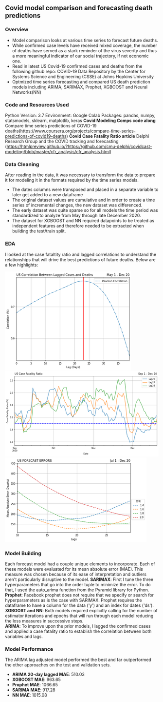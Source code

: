
## Covid model comparison and forecasting death predictions
### Overview

* Model comparison looks at various time series to forecast future deaths.  
* While confirmed case levels have received mixed coverage, the number of deaths have served as a stark reminder of the virus severity and thus a more meaningful indicator of our social trajectory, if not economic one.
* Read in latest US Covid-19 confirmed cases and deaths from the following github repo:  COVID-19 Data Repository by the Center for Systems Science and Engineering (CSSE) at Johns Hopkins University
* Optmized time series forecasting and compared US death prediction models including ARIMA, SARIMAX, Prophet, XGBOOST and Neural Networks(NN)

### Code and Resources Used
Python Version: 3.7
Environment: Google Colab
Packages: pandas, numpy, statsmodels, sklearn, matplotlib, keras
**Covid Modeling Comps code along** Compare time series predictions of COVID-19 deaths(https://www.coursera.org/projects/compare-time-series-predictions-of-covid19-deaths)
**Covid Case Fatality Ratio article** Delphi Research Group and the COVID tracking and forecasting (https://htmlpreview.github.io/?https://github.com/cmu-delphi/covidcast-modeling/blob/master/cfr_analysis/cfr_analysis.html)

### Data Cleaning
After reading in the data, it was necessary to transform the data to prepare it for modeling it in the formats required by the time series models.
* The dates columns were transposed and placed in a separate variable to later get added to a new dataframe
* The original dataset values are cumulative and in order to create a time series of incremental changes, the new dataset was differenced.
* The early dataset was quite sparse so for all models the time period was standardized to analyze from May through late December 2020.
* The dataset for XGBOOST and NN required datapoints to be treated as independent features and therefore needed to be extracted when building the test/train split.

### EDA
I looked at the case fataltity ratio and lagged correlations to understand the relationships that will drive the best predictions of future deaths.  Below are a few highlights:

![alt text](images/correlation_lags.png)
![alt text](images/cfr_lag_trends.png)
![alt text](images/cfr_forecast_errors.png)

### Model Building
Each forecast model had a couple unique elements to incorporate.  Each of these models were evaluated for its mean absolute error (MAE).  This measure was chosen because of its ease of interpretation and outliers aren't particularly disruptive to the model.
**SARIMAX**: First I tune the three hyperparameters that go into the order tuple to minimize the error. To do that, I used the auto_arima function from the Pyramid library for Python.  
**Prophet**: Facebook prophet does not require that we specify or search for hyperparameters as is the case with SARIMAX. Prophet requires the dataframe to have a column for the data ('y') and an index for dates ('ds').  
**XGBOOST and NN**: Both models required explicitly calling for the number of estimator iterations and epochs that will run through each model reducing the loss measures in successive steps.  
**ARIMA**: To improve upon the prior models, I lagged the confirmed cases and applied a case fatality ratio to establish the correlation between both variables and lags.  

### Model Performance
The ARIMA lag adjusted model performed the best and far outperformed the other approaches on the test and validation sets.
* **ARIMA 20-day lagged MAE**:  510.03
* **XGBOOST MAE**:  963.65
* **Prophet MAE**: 1066.65
* **SARIMA MAE**:  917.28
* **NN MAE**:  1015.08

